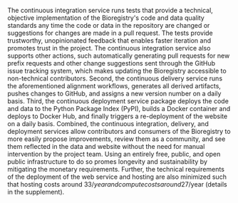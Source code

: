 The continuous integration service runs tests that provide a technical,
objective implementation of the Bioregistry's code and data quality standards
any time the code or data in the repository are changed or suggestions for
changes are made in a pull request. The tests provide trustworthy, unopinionated
feedback that enables faster iteration and promotes trust in the project. The
continuous integration service also supports other actions, such automatically
generating pull requests for new prefix requests and other change suggestions
sent through the GitHub issue tracking system, which makes updating the
Bioregistry accessible to non-technical contributors. Second, the continuous
delivery service runs the aforementioned alignment workflows, generates all
derived artifacts, pushes changes to GitHub, and assigns a new version number on
a daily basis. Third, the continuous deployment service package deploys the code
and data to the Python Package Index (PyPI), builds a Docker container and
deploys to Docker Hub, and finally triggers a re-deployment of the website on a
daily basis. Combined, the continuous integration, delivery, and deployment
services allow contributors and consumers of the Bioregistry to more easily
propose improvements, review them as a community, and see them reflected in the
data and website without the need for manual intervention by the project team.
Using an entirely free, public, and open public infrastructure to do so promes
longevity and sustainability by mitigating the monetary requirements. Further,
the technical requirements of the deployment of the web service and hosting are
also minimized such that hosting costs around 33$/year and compute costs around
27$/year (details in the supplement).